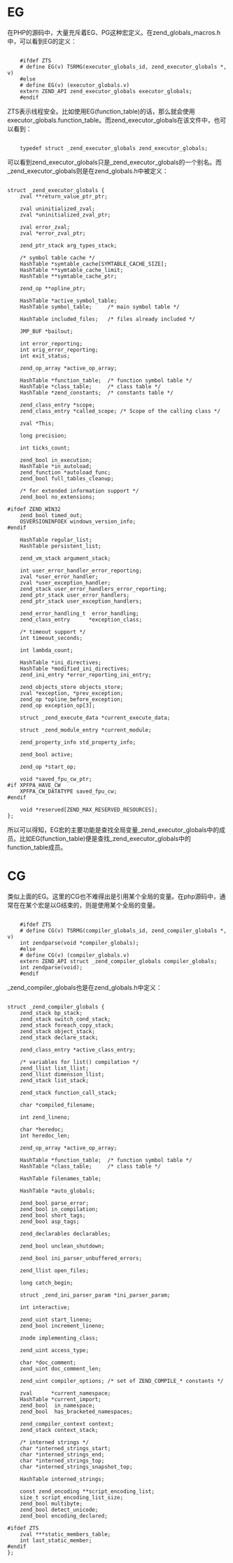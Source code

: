 # EG

在PHP的源码中，大量充斥着EG、PG这种宏定义。在zend_globals_macros.h中，可以看到EG的定义：

<pre><code>
	#ifdef ZTS
	# define EG(v) TSRMG(executor_globals_id, zend_executor_globals *, v)
	#else
	# define EG(v) (executor_globals.v)
	extern ZEND_API zend_executor_globals executor_globals;
	#endif
</code></pre>

ZTS表示线程安全。比如使用EG(function_table)的话，那么就会使用executor_globals.function_table。而zend_executor_globals在该文件中，也可以看到：

<pre><code>
	typedef struct _zend_executor_globals zend_executor_globals;
</code></pre>

可以看到zend_executor_globals只是_zend_executor_globals的一个别名。而_zend_executor_globals则是在zend_globals.h中被定义：
<pre><code>
struct _zend_executor_globals {
	zval **return_value_ptr_ptr;

	zval uninitialized_zval;
	zval *uninitialized_zval_ptr;

	zval error_zval;
	zval *error_zval_ptr;

	zend_ptr_stack arg_types_stack;

	/* symbol table cache */
	HashTable *symtable_cache[SYMTABLE_CACHE_SIZE];
	HashTable **symtable_cache_limit;
	HashTable **symtable_cache_ptr;

	zend_op **opline_ptr;

	HashTable *active_symbol_table;
	HashTable symbol_table;		/* main symbol table */

	HashTable included_files;	/* files already included */

	JMP_BUF *bailout;

	int error_reporting;
	int orig_error_reporting;
	int exit_status;

	zend_op_array *active_op_array;

	HashTable *function_table;	/* function symbol table */
	HashTable *class_table;		/* class table */
	HashTable *zend_constants;	/* constants table */

	zend_class_entry *scope;
	zend_class_entry *called_scope; /* Scope of the calling class */

	zval *This;

	long precision;

	int ticks_count;

	zend_bool in_execution;
	HashTable *in_autoload;
	zend_function *autoload_func;
	zend_bool full_tables_cleanup;

	/* for extended information support */
	zend_bool no_extensions;

#ifdef ZEND_WIN32
	zend_bool timed_out;
	OSVERSIONINFOEX windows_version_info;
#endif

	HashTable regular_list;
	HashTable persistent_list;

	zend_vm_stack argument_stack;

	int user_error_handler_error_reporting;
	zval *user_error_handler;
	zval *user_exception_handler;
	zend_stack user_error_handlers_error_reporting;
	zend_ptr_stack user_error_handlers;
	zend_ptr_stack user_exception_handlers;

	zend_error_handling_t  error_handling;
	zend_class_entry      *exception_class;

	/* timeout support */
	int timeout_seconds;

	int lambda_count;

	HashTable *ini_directives;
	HashTable *modified_ini_directives;
	zend_ini_entry *error_reporting_ini_entry;	                

	zend_objects_store objects_store;
	zval *exception, *prev_exception;
	zend_op *opline_before_exception;
	zend_op exception_op[3];

	struct _zend_execute_data *current_execute_data;

	struct _zend_module_entry *current_module;

	zend_property_info std_property_info;

	zend_bool active; 

	zend_op *start_op;

	void *saved_fpu_cw_ptr;
#if XPFPA_HAVE_CW
	XPFPA_CW_DATATYPE saved_fpu_cw;
#endif

	void *reserved[ZEND_MAX_RESERVED_RESOURCES];
};
</code></pre>

所以可以得知，EG宏的主要功能是查找全局变量_zend_executor_globals中的成员。比如EG(function_table)便是查找_zend_executor_globals中的function_table成员。

# CG

类似上面的EG。这里的CG也不难得出是引用某个全局的变量。在php源码中，通常在在某个宏是以G结束的，则是使用某个全局的变量。

<pre><code>
	#ifdef ZTS
	# define CG(v) TSRMG(compiler_globals_id, zend_compiler_globals *, v)
	int zendparse(void *compiler_globals);
	#else
	# define CG(v) (compiler_globals.v)
	extern ZEND_API struct _zend_compiler_globals compiler_globals;
	int zendparse(void);
	#endif
</code></pre>

_zend_compiler_globals也是在zend_globals.h中定义：

<pre><code>
struct _zend_compiler_globals {
	zend_stack bp_stack;
	zend_stack switch_cond_stack;
	zend_stack foreach_copy_stack;
	zend_stack object_stack;
	zend_stack declare_stack;

	zend_class_entry *active_class_entry;

	/* variables for list() compilation */
	zend_llist list_llist;
	zend_llist dimension_llist;
	zend_stack list_stack;

	zend_stack function_call_stack;

	char *compiled_filename;

	int zend_lineno;

	char *heredoc;
	int heredoc_len;

	zend_op_array *active_op_array;

	HashTable *function_table;	/* function symbol table */
	HashTable *class_table;		/* class table */

	HashTable filenames_table;

	HashTable *auto_globals;

	zend_bool parse_error;
	zend_bool in_compilation;
	zend_bool short_tags;
	zend_bool asp_tags;

	zend_declarables declarables;

	zend_bool unclean_shutdown;

	zend_bool ini_parser_unbuffered_errors;

	zend_llist open_files;

	long catch_begin;

	struct _zend_ini_parser_param *ini_parser_param;

	int interactive;

	zend_uint start_lineno;
	zend_bool increment_lineno;

	znode implementing_class;

	zend_uint access_type;

	char *doc_comment;
	zend_uint doc_comment_len;

	zend_uint compiler_options; /* set of ZEND_COMPILE_* constants */

	zval      *current_namespace;
	HashTable *current_import;
	zend_bool  in_namespace;
	zend_bool  has_bracketed_namespaces;

	zend_compiler_context context;
	zend_stack context_stack;

	/* interned strings */
	char *interned_strings_start;
	char *interned_strings_end;
	char *interned_strings_top;
	char *interned_strings_snapshot_top;

	HashTable interned_strings;

	const zend_encoding **script_encoding_list;
	size_t script_encoding_list_size;
	zend_bool multibyte;
	zend_bool detect_unicode;
	zend_bool encoding_declared;

#ifdef ZTS
	zval ***static_members_table;
	int last_static_member;
#endif
};
</code></pre>



